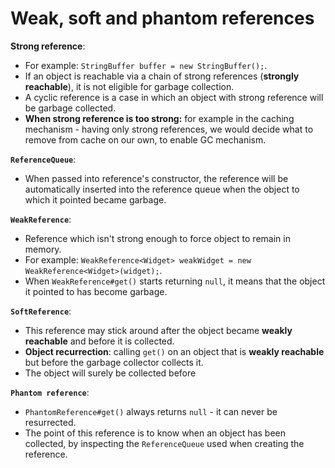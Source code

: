 # Weak, soft and phantom references

**Strong reference**:
* For example: `StringBuffer buffer = new StringBuffer();`.
* If an object is reachable via a chain of strong references (**strongly reachable**), it is not eligible for garbage collection.
* A cyclic reference is a case in which an object with strong reference will be garbage collected. 
* **When strong reference is too strong:** for example in the caching mechanism - having only strong references, we would decide what to remove from cache on our own, to enable GC mechanism.

**`ReferenceQueue`**:
* When passed into reference's constructor, the reference will be automatically inserted into the reference queue when the object to which it pointed became garbage.

**`WeakReference`**:
* Reference which isn't strong enough to force object to remain in memory.
* For example: `WeakReference<Widget> weakWidget = new WeakReference<Widget>(widget);`.
* When `WeakReference#get()` starts returning `null`, it means that the object it pointed to has become garbage.

**`SoftReference`**:
* This reference may stick around after the object became **weakly reachable** and before it is collected.
* **Object recurrection**: calling `get()` on an object that is **weakly reachable** but before the garbage collector collects it.
* The object will surely be collected before 

**`Phantom reference`**:
* `PhantomReference#get()` always returns `null` - it can never be resurrected.
* The point of this reference is to know when an object has been collected, by inspecting the `ReferenceQueue` used when creating the reference.
